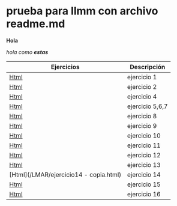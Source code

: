 # prueba para llmm con archivo readme.md

**Hola**

_hola como **estas**_


Ejercicios|Descripción
-----------|---------
[Html](/LMAR/ejercicio1.html)|ejercicio 1
[Html](/LMAR/ejercicio2.html)|ejercicio 2
[Html](/LMAR/ejercicio4.html)|ejercicio 4
[Html](/LMAR/ejercicio5y6y7.html)|ejercicio 5,6,7
[Html](/LMAR/misitio)|ejercicio 8
[Html](/LMAR/Ejercicio9.html)|ejercicio 9
[Html](/LMAR/ejercicio10.html)|ejercicio 10 
[Html](/LMAR/ejercicio11.html)|ejercicio 11
[Html](/LMAR/ejercicio12.html)|ejercicio 12
[Html](/LMAR/ejercicio13.html)|ejercicio 13 
[Html](/LMAR/ejercicio14 - copia.html)|ejercicio 14
[Html](/LMAR/ejercicio15.html)|ejercicio 15
[Html](/LMAR/Ejercicio16.html)|ejercicio 16
